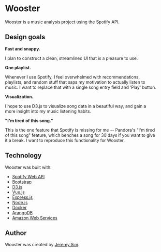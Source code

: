 # Wooster

Wooster is a music analysis project using the Spotify API.

## Design goals

**Fast and snappy.**

I plan to construct a clean, streamlined UI that is a pleasure to use.

**One playlist.**

Whenever I use Spotify, I feel overwhelmed with recommendations, playlists, and random stuff that saps my motivation to actually listen to music. I want to replace that with a single song entry field and 'Play' button.

**Visualization.**

I hope to use D3.js to visualize song data in a beautiful way, and gain a more insight into my music listening habits.

**"I'm tired of this song."**

This is the one feature that Spotify is missing for me -- Pandora's "I'm tired of this song" feature, which benches a song for 30 days if you want to give it a break. I want to reproduce this functionality for Wooster.

## Technology

Wooster was built with:

* [Spotify Web API](https://developer.spotify.com/documentation/web-api/)
* [Bootstrap](https://getbootstrap.com/)
* [D3.js](https://d3js.org/)
* [Vue.js](https://vuejs.org/)
* [Express.js](https://expressjs.com/)
* [Node.js](https://nodejs.org/)
* [Docker](https://www.docker.com/)
* [ArangoDB](https://www.arangodb.com/)
* [Amazon Web Services](https://aws.amazon.com/)

## Author

Wooster was created by [Jeremy Sim](https://www.github.com/jsim0809).
